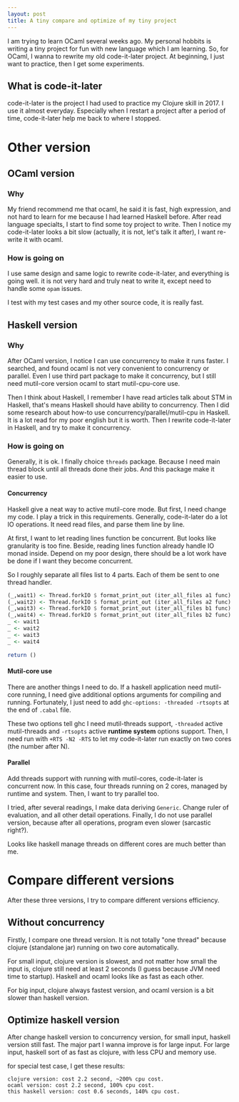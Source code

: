 ```yaml
---
layout: post
title: A tiny compare and optimize of my tiny project
---
```


I am trying to learn OCaml several weeks ago. My personal hobbits is writing a tiny project for fun with new language which I am learning. So, for OCaml, I wanna to rewrite my old code-it-later project. At beginning, I just want to practice, then I get some experiments. 

## What is code-it-later

code-it-later is the project I had used to practice my Clojure skill in 2017. I use it almost everyday. Especially when I restart a project after a period of time, code-it-later help me back to where I stopped. 

# Other version

## OCaml version

### Why

My friend recommend me that ocaml, he said it is fast, high expression, and not hard to learn for me because I had learned Haskell before. After read language specialts, I start to find some toy project to write. Then I notice my code-it-later looks a bit slow (actually, it is not, let's talk it after), I want re-write it with ocaml.

### How is going on ###

I use same design and same logic to rewrite code-it-later, and everything is going well. it is not very hard and truly neat to write it, except need to handle some `opam` issues. 

I test with my test cases and my other source code, it is really fast. 

## Haskell version ##

### Why

After OCaml version, I notice I can use concurrency to make it runs faster. I searched, and found ocaml is not very convenient to concurrency or parallel. Even I use third part package to make it concurrency, but I still need mutil-core version ocaml to start mutil-cpu-core use.

Then I think about Haskell, I remember I have read articles talk about STM in Haskell, that's means Haskell should have ability to concurrency. Then I did some research about how-to use concurrency/parallel/mutil-cpu in Haskell. It is a lot read for my poor english but it is worth. Then I rewrite code-it-later in Haskell, and try to make it concurrency.

### How is going on

Generally, it is ok. I finally choice `threads` package. Because I need main thread block until all threads done their jobs. And this package make it easier to use.

#### Concurrency ####

Haskell give a neat way to active mutil-core mode. But first, I need change my code. I play a trick in this requirements. Generally, code-it-later do a lot IO operations. It need read files, and parse them line by line. 

At first, I want to let reading lines function be concurrent. But looks like granularity is too fine. Beside, reading lines function already handle IO monad inside. Depend on my poor design, there should be a lot work have be done if I want they become concurrent.

So I roughly separate all files list to 4 parts. Each of them be sent to one thread handler. 

```haskell
(_,wait1) <- Thread.forkIO $ format_print_out (iter_all_files a1 func)
(_,wait2) <- Thread.forkIO $ format_print_out (iter_all_files a2 func)
(_,wait3) <- Thread.forkIO $ format_print_out (iter_all_files b1 func)
(_,wait4) <- Thread.forkIO $ format_print_out (iter_all_files b2 func)
_ <- wait1
_ <- wait2
_ <- wait3
_ <- wait4
	
return ()
```

#### Mutil-core use ####

There are another things I need to do. If a haskell application need mutil-core running, I need give additional options arguments for compiling and running. Fortunately, I just need to add `ghc-options: -threaded -rtsopts` at the end of `.cabal` file. 

These two options tell ghc I need mutil-threads support, `-threaded` active mutil-threads and `-rtsopts` active **runtime system** options support. Then, I need run with `+RTS -N2 -RTS` to let my code-it-later run exactly on two cores (the number after N). 

#### Parallel ####

Add threads support with running with mutil-cores, code-it-later is concurrent now. In this case, four threads running on 2 cores, managed by runtime and system. Then, I want to try parallel too. 

I tried, after several readings, I make data deriving `Generic`. Change ruler of evaluation, and all other detail operations. Finally, I do not use parallel version, because after all operations, program even slower (sarcastic right?).

Looks like haskell manage threads on different cores are much better than me. 

# Compare different versions

After these three versions, I try to compare different versions efficiency.

## Without concurrency ##

Firstly, I compare one thread version. It is not totally "one thread" because clojure (standalone jar) running on two core automatically. 

For small input, clojure version is slowest, and not matter how small the input is, clojure still need at least 2 seconds (I guess because JVM need time to startup). Haskell and ocaml looks like as fast as each other.

For big input, clojure always fastest version, and ocaml version is a bit slower than haskell version.

## Optimize haskell version ##

After change haskell version to concurrency version, for small input, haskell version still fast. The major part I wanna improve is for large input. For large input, haskell sort of as fast as clojure, with less CPU and memory use. 

for special test case, I get these results:

```
clojure version: cost 2.2 second, ~200% cpu cost.
ocaml version: cost 2.2 second, 100% cpu cost.
this haskell version: cost 0.6 seconds, 140% cpu cost.
```



